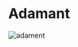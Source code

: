 # Adamant

![adament](https://user-images.githubusercontent.com/121312707/229454331-0e7383bb-488c-4346-86cc-4aa90cde3d87.png)
